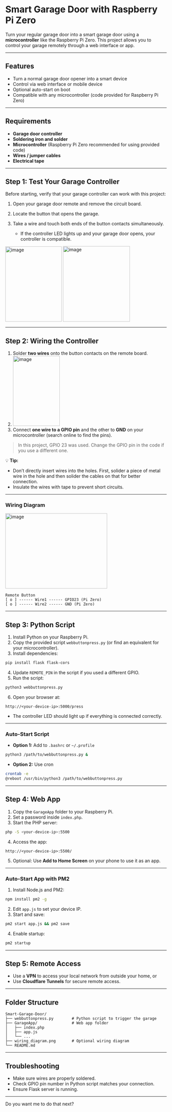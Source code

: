 # Smart Garage Door with Raspberry Pi Zero

Turn your regular garage door into a smart garage door using a **microcontroller** like the Raspberry Pi Zero. This project allows you to control your garage remotely through a web interface or app.

---

## Features

* Turn a normal garage door opener into a smart device
* Control via web interface or mobile device
* Optional auto-start on boot
* Compatible with any microcontroller (code provided for Raspberry Pi Zero)

---

## Requirements

* **Garage door controller**
* **Soldering iron and solder**
* **Microcontroller** (Raspberry Pi Zero recommended for using provided code)
* **Wires / jumper cables**
* **Electrical tape**

---

## Step 1: Test Your Garage Controller

Before starting, verify that your garage controller can work with this project:

1. Open your garage door remote and remove the circuit board.
2. Locate the button that opens the garage.
3. Take a wire and touch both ends of the button contacts simultaneously.

   * If the controller LED lights up and your garage door opens, your controller is compatible.
<img width="176" height="235" alt="image" src="https://github.com/user-attachments/assets/dff150d3-e891-41c0-99dd-b428ebfe9281" />
<img width="209" height="236" alt="image" src="https://github.com/user-attachments/assets/489397ad-55ff-493e-a1fe-9573ac1281f8" />

---

## Step 2: Wiring the Controller

1. Solder **two wires** onto the button contacts on the remote board.
2. <img width="146" height="219" alt="image" src="https://github.com/user-attachments/assets/2e42d81c-f9e7-4623-8e72-d1a685aaba17" />
3. Connect **one wire to a GPIO pin** and the other to **GND** on your microcontroller (search online to find the pins).

> In this project, GPIO 23 was used. Change the GPIO pin in the code if you use a different one.

💡 **Tip:**

* Don’t directly insert wires into the holes. First, solider a piece of metal wire in the hole and then solider the cables on that for better connection.
* Insulate the wires with tape to prevent short circuits.

---

### Wiring Diagram

<img width="318" height="235" alt="image" src="https://github.com/user-attachments/assets/15822ef3-8227-430f-87ee-77f3a68a720f" />

```
Remote Button
[ o ] ------ Wire1 ------ GPIO23 (Pi Zero)
[ o ] ------ Wire2 ------ GND (Pi Zero)
```

---

## Step 3: Python Script

1. Install Python on your Raspberry Pi.
2. Copy the provided script `webbuttonpress.py` (or find an equivalent for your microcontroller).
3. Install dependencies:

```bash
pip install flask flask-cors
```

4. Update `REMOTE_PIN` in the script if you used a different GPIO.
5. Run the script:

```bash
python3 webbuttonpress.py
```

6. Open your browser at:

```
http://<your-device-ip>:5000/press
```

* The controller LED should light up if everything is connected correctly.

---

### Auto-Start Script

* **Option 1:** Add to `.bashrc` or `~/.profile`

```bash
python3 /path/to/webbuttonpress.py &
```

* **Option 2:** Use cron

```bash
crontab -e
@reboot /usr/bin/python3 /path/to/webbuttonpress.py
```

---

## Step 4: Web App

1. Copy the `GarageApp` folder to your Raspberry Pi.
2. Set a password inside `index.php`.
3. Start the PHP server:

```bash
php -S <your-device-ip>:5500
```

4. Access the app:

```
http://<your-device-ip>:5500/
```

5. Optional: Use **Add to Home Screen** on your phone to use it as an app.

---

### Auto-Start App with PM2

1. Install Node.js and PM2:

```bash
npm install pm2 -g
```

2. Edit `app.js` to set your device IP.
3. Start and save:

```bash
pm2 start app.js && pm2 save
```

4. Enable startup:

```bash
pm2 startup
```

---

## Step 5: Remote Access

* Use a **VPN** to access your local network from outside your home, or
* Use **Cloudflare Tunnels** for secure remote access.

---

## Folder Structure

```
Smart-Garage-Door/
├── webbuttonpress.py        # Python script to trigger the garage
├── GarageApp/               # Web app folder
│   ├── index.php
│   ├── app.js
│   └── ... 
├── wiring_diagram.png       # Optional wiring diagram
└── README.md
```

---

## Troubleshooting

* Make sure wires are properly soldered.
* Check GPIO pin number in Python script matches your connection.
* Ensure Flask server is running.

---

Do you want me to do that next?

